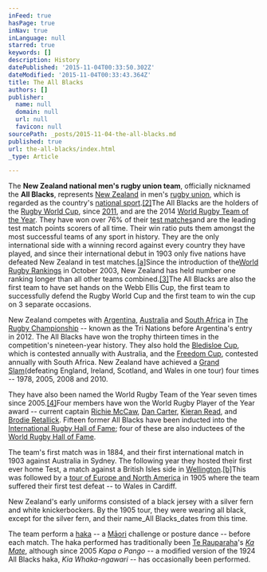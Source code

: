 ```yaml
---
inFeed: true
hasPage: true
inNav: true
inLanguage: null
starred: true
keywords: []
description: History
datePublished: '2015-11-04T00:33:50.302Z'
dateModified: '2015-11-04T00:33:43.364Z'
title: The All Blacks
authors: []
publisher:
  name: null
  domain: null
  url: null
  favicon: null
sourcePath: _posts/2015-11-04-the-all-blacks.md
published: true
url: the-all-blacks/index.html
_type: Article

---
```

The **New Zealand national men's rugby union team**, officially nicknamed the **All Blacks**, represents [New Zealand][0] in men's [rugby union][1], which is regarded as the country's [national sport][2].[\[2\]][3]The All Blacks are the holders of the [Rugby World Cup][4], since [2011][5], and are the 2014 [World Rugby Team of the Year][6]. They have won over 76% of their [test matches][7]and are the leading test match points scorers of all time. Their win ratio puts them amongst the most successful teams of any sport in history. They are the only international side with a winning record against every country they have played, and since their international debut in 1903 only five nations have defeated New Zealand in test matches.[\[a\]][8]Since the introduction of the[World Rugby Rankings][9] in October 2003, New Zealand has held number one ranking longer than all other teams combined.[\[3\]][10]The All Blacks are also the first team to have set hands on the Webb Ellis Cup, the first team to successfully defend the Rugby World Cup and the first team to win the cup on 3 separate occasions.

New Zealand competes with [Argentina][11], [Australia][12] and [South Africa][13] in [The Rugby Championship][14] -- known as the Tri Nations before Argentina's entry in 2012\. The All Blacks have won the trophy thirteen times in the competition's nineteen-year history. They also hold the [Bledisloe Cup][15], which is contested annually with Australia, and the [Freedom Cup][16], contested annually with South Africa. New Zealand have achieved a [Grand Slam][17](defeating England, Ireland, Scotland, and Wales in one tour) four times -- 1978, 2005, 2008 and 2010\.

They have also been named the World Rugby Team of the Year seven times since 2005\.[\[4\]][18]Four members have won the World Rugby Player of the Year award -- current captain [Richie McCaw][19], [Dan Carter][20], [Kieran Read][21], and [Brodie Retallick][22]. Fifteen former All Blacks have been inducted into the [International Rugby Hall of Fame][23]; four of these are also inductees of the [World Rugby Hall of Fame][24].

The team's first match was in 1884, and their first international match in 1903 against Australia in Sydney. The following year they hosted their first ever home Test, a match against a British Isles side in [Wellington][25].[\[b\]][26]This was followed by a [tour of Europe and North America][27] in 1905 where the team suffered their first test defeat -- to Wales in Cardiff.

New Zealand's early uniforms consisted of a black jersey with a silver fern and white knickerbockers. By the 1905 tour, they were wearing all black, except for the silver fern, and their name_All Blacks_dates from this time.

The team perform a [haka][28] -- a [Māori][29] challenge or posture dance -- before each match. The haka performed has traditionally been [Te Rauparaha][30]'s _[Ka Mate][31]_, although since 2005 _Kapa o Pango_ -- a modified version of the 1924 All Blacks haka, _Kia Whaka-ngawari_ -- has occasionally been performed.

[0]: https://en.wikipedia.org/wiki/New_Zealand "New Zealand"
[1]: https://en.wikipedia.org/wiki/Rugby_union "Rugby union"
[2]: https://en.wikipedia.org/wiki/National_sport "National sport"
[3]: https://en.wikipedia.org/wiki/New_Zealand_national_rugby_union_team#cite_note-2
[4]: https://en.wikipedia.org/wiki/Rugby_World_Cup "Rugby World Cup"
[5]: https://en.wikipedia.org/wiki/2011_Rugby_World_Cup "2011 Rugby World Cup"
[6]: https://en.wikipedia.org/wiki/World_Rugby_Team_of_the_Year "World Rugby Team of the Year"
[7]: https://en.wikipedia.org/wiki/Test_match_(rugby_union) "Test match (rugby union)"
[8]: https://en.wikipedia.org/wiki/New_Zealand_national_rugby_union_team#cite_note-3
[9]: https://en.wikipedia.org/wiki/World_Rugby_Rankings "World Rugby Rankings"
[10]: https://en.wikipedia.org/wiki/New_Zealand_national_rugby_union_team#cite_note-WorldRank-4
[11]: https://en.wikipedia.org/wiki/Argentina_national_rugby_union_team "Argentina national rugby union team"
[12]: https://en.wikipedia.org/wiki/Australia_national_rugby_union_team "Australia national rugby union team"
[13]: https://en.wikipedia.org/wiki/South_Africa_national_rugby_union_team "South Africa national rugby union team"
[14]: https://en.wikipedia.org/wiki/The_Rugby_Championship "The Rugby Championship"
[15]: https://en.wikipedia.org/wiki/Bledisloe_Cup "Bledisloe Cup"
[16]: https://en.wikipedia.org/wiki/Freedom_Cup "Freedom Cup"
[17]: https://en.wikipedia.org/wiki/Grand_Slam_(rugby_union) "Grand Slam (rugby union)"
[18]: https://en.wikipedia.org/wiki/New_Zealand_national_rugby_union_team#cite_note-PastIRBawards-5
[19]: https://en.wikipedia.org/wiki/Richie_McCaw "Richie McCaw"
[20]: https://en.wikipedia.org/wiki/Dan_Carter "Dan Carter"
[21]: https://en.wikipedia.org/wiki/Kieran_Read "Kieran Read"
[22]: https://en.wikipedia.org/wiki/Brodie_Retallick "Brodie Retallick"
[23]: https://en.wikipedia.org/wiki/International_Rugby_Hall_of_Fame "International Rugby Hall of Fame"
[24]: https://en.wikipedia.org/wiki/World_Rugby_Hall_of_Fame "World Rugby Hall of Fame"
[25]: https://en.wikipedia.org/wiki/Wellington "Wellington"
[26]: https://en.wikipedia.org/wiki/New_Zealand_national_rugby_union_team#cite_note-6
[27]: https://en.wikipedia.org/wiki/The_Original_All_Blacks "The Original All Blacks"
[28]: https://en.wikipedia.org/wiki/Haka_(sports) "Haka (sports)"
[29]: https://en.wikipedia.org/wiki/M%C4%81ori_culture "Māori culture"
[30]: https://en.wikipedia.org/wiki/Te_Rauparaha "Te Rauparaha"
[31]: https://en.wikipedia.org/wiki/Ka_Mate "Ka Mate"